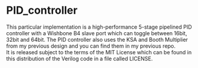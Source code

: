 # PID_controller
This particular implementation is a high-performance 5-stage pipelined PID controller with a Wishbone B4 slave port which can toggle between 16bit, 32bit and 64bit. The PID controller also uses the KSA and Booth Multiplier from my previous design and you can find them in my previous repo.        
It is released subject to the terms of the MIT License which can be found in this distribution of the Verilog code in a file called LICENSE.
